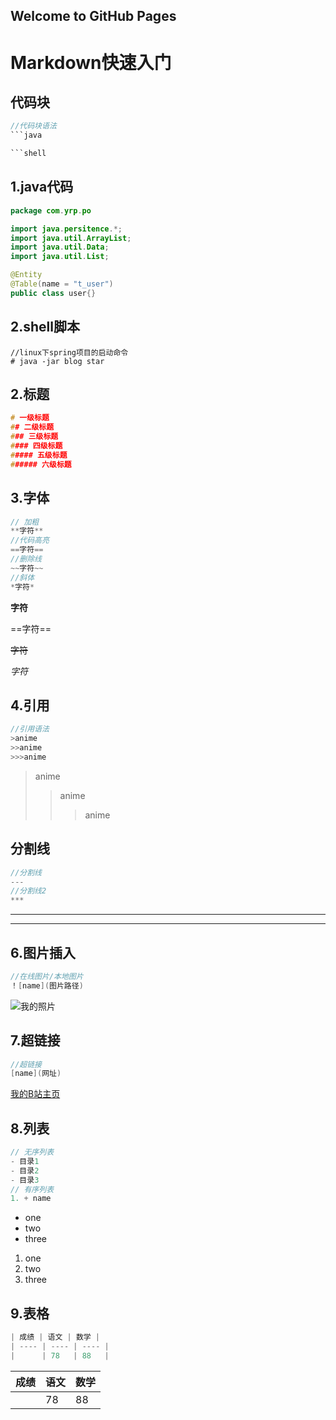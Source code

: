 ## Welcome to GitHub Pages

# Markdown快速入门
## 代码块
```java
//代码块语法
```java

```shell 
```
## 1.java代码
```java
package com.yrp.po

import java.persitence.*;
import java.util.ArrayList;
import java.util.Data;
import java.util.List;

@Entity
@Table(name = "t_user")
public class user{}
```
## 2.shell脚本
```shell
//linux下spring项目的启动命令
# java -jar blog star
```
## 2.标题
```c
# 一级标题
## 二级标题
### 三级标题
#### 四级标题
##### 五级标题
###### 六级标题
```
## 3.字体
```c
// 加粗
**字符**
//代码高亮
==字符==
//删除线
~~字符~~
//斜体
*字符*
```
**字符**

==字符==

~~字符~~

*字符*


## 4.引用
```c
//引用语法
>anime
>>anime
>>>anime
```
>anime
>>anime
>>>anime
## 分割线
```c
//分割线
---
//分割线2
***
```
---
***
## 6.图片插入
```c
//在线图片/本地图片
！[name](图片路径)
```
![我的照片](https://i0.hdslb.com/bfs/archive/669f29ce1f4d26a386a67351c17dc716149fc44b.jpg)
## 7.超链接
```c
//超链接
[name](网址)
```
[我的B站主页](https://space.bilibili.com/395022015/)
## 8.列表
```c
// 无序列表
- 目录1
- 目录2
- 目录3
// 有序列表
1. + name
```
- one
- two
- three
1. one
2. two
3. three
## 9.表格
```c
| 成绩 | 语文 | 数学 |
| ---- | ---- | ---- |
|      | 78   | 88   |
```
| 成绩 | 语文 | 数学 |
| ---- | ---- | ---- |
|      | 78   | 88   |



